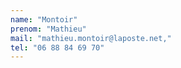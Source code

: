 ```yaml
---
name: "Montoir"
prenom: "Mathieu"
mail: "mathieu.montoir@laposte.net,"
tel: "06 88 84 69 70"
---
```

